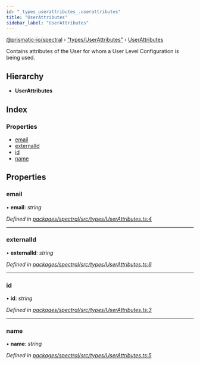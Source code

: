 ```yaml
---
id: "_types_userattributes_.userattributes"
title: "UserAttributes"
sidebar_label: "UserAttributes"
---
```


[@prismatic-io/spectral](../index.md) › ["types/UserAttributes"](../modules/_types_userattributes_.md) › [UserAttributes](_types_userattributes_.userattributes.md)

Contains attributes of the User for whom a User Level Configuration is being used.

## Hierarchy

* **UserAttributes**

## Index

### Properties

* [email](_types_userattributes_.userattributes.md#email)
* [externalId](_types_userattributes_.userattributes.md#externalid)
* [id](_types_userattributes_.userattributes.md#id)
* [name](_types_userattributes_.userattributes.md#name)

## Properties

###  email

• **email**: *string*

*Defined in [packages/spectral/src/types/UserAttributes.ts:4](https://github.com/prismatic-io/spectral/blob/v8.1.0/packages/spectral/src/types/UserAttributes.ts#L4)*

___

###  externalId

• **externalId**: *string*

*Defined in [packages/spectral/src/types/UserAttributes.ts:6](https://github.com/prismatic-io/spectral/blob/v8.1.0/packages/spectral/src/types/UserAttributes.ts#L6)*

___

###  id

• **id**: *string*

*Defined in [packages/spectral/src/types/UserAttributes.ts:3](https://github.com/prismatic-io/spectral/blob/v8.1.0/packages/spectral/src/types/UserAttributes.ts#L3)*

___

###  name

• **name**: *string*

*Defined in [packages/spectral/src/types/UserAttributes.ts:5](https://github.com/prismatic-io/spectral/blob/v8.1.0/packages/spectral/src/types/UserAttributes.ts#L5)*

